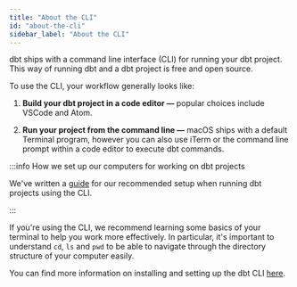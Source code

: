 ```yaml
---
title: "About the CLI"
id: "about-the-cli"
sidebar_label: "About the CLI"
---
```


dbt ships with a command line interface (CLI) for running your dbt project. This way of running dbt and a dbt project is free and open source.

To use the CLI, your workflow generally looks like:
1. **Build your dbt project in a code editor &mdash;** popular choices include VSCode and Atom.

1. **Run your project from the command line &mdash;** macOS ships with a default Terminal program, however you can also use iTerm or the command line prompt within a code editor to execute dbt commands.

:::info How we set up our computers for working on dbt projects

We've written a [guide](https://discourse.getdbt.com/t/how-we-set-up-our-computers-for-working-on-dbt-projects/243) for our recommended setup when running dbt projects using the CLI.

:::

If you're using the CLI, we recommend learning some basics of your terminal to help you work more effectively. In particular, it's important to understand `cd`, `ls` and `pwd` to be able to navigate through the directory structure of your computer easily.

You can find more information on installing and setting up the dbt CLI [here](dbt-cli/cli-overview).
